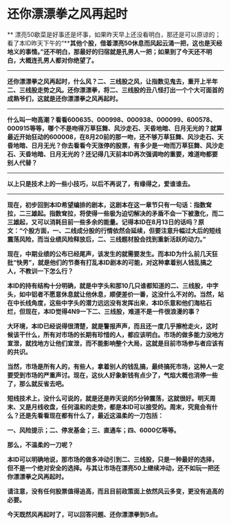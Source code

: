 还你漂漂拳之风再起时
====

			

** 漂亮50歇菜是好事还是坏事，如果昨天早上还没看明白，那还是可以原谅的；看了本ID昨天下午的“****其他个股，借着漂亮50休息而风起云涌一把，这也是天经地义的事情。”还不明白，那最好的归宿就是孔男人一把；如果到了今天还不明白，大概连孔男人都对你绝望了。**

** **

**还你漂漂拳之风再起时，什么风？二、三线股之风，让指数见鬼去，重开上半年二、三线股走势之风。还你漂漂拳，将二、三线股的丑八怪打出一个个大可面首的成熟爷们，这就是还你漂漂拳之风再起时。**

** **

**什么叫一吻高潮？看看600635、000998、000938、000099、600578、000915等等，哪个不是吻得万草狂舞、风沙走石、天昏地暗、日月无光的？就算最近开始狂动的600008，在8月20前的那一吻，还不够万草狂舞、风沙走石、天昏地暗、日月无光？你去看看今天涨停的股票，有多少是一吻而万草狂舞、风沙走石、天昏地暗、日月无光的？还记得几天前本ID再次强调吻的重要，难道吻都要别人代替？**

** **

**以上只是技术上的一些小技巧，以后不再说了，有缘得之，爱谁谁去。**

** **

**现在，初步回到本ID希望编排的剧本，这剧本在这一章节只有一句话：指数耷拉，二三雄起。指数耷拉，将使得一些极为迫切解决的矛盾不会一下被激化，而二三雄起，又可以消耗目前一些多余的能量。记得本ID在8月13日的话吗？原文：“个股方面，一、二线成分股的行情依然会延续，但要注意升幅过大后的短线震荡风险，而当业绩风险释放后，二、三线题材股会找到重新活跃的动力。”**

**现在，中期业绩的公布已经尾声，该发生的就需要发生。而本ID为什么前几天狂批“快男”，就是他们的节奏有打乱本ID剧本的可能，对这种拿着别人钱乱搞之人，不教训一下怎么行？**

**本ID的持有结构十分明确，就是中字头和那10几只谁都知道的二、三线股，中字头，如中铝者不愿意休息就让他休息，顺便差价一番，这没什么不对的。当然，站在中长线角度，这些中字头的潜力远远没有发挥出来，本ID乐意和他们海枯石烂，但现在，本ID觉得4N9一下二、三线股，难道不是一件很浪漫的事？**

**大环境，本ID已经说得很清楚，就是警报声声，而且还一度几乎擦枪走火，这时候该干什么，所有对市场的长期有珍惜的人，都应该明白。市场的做多能力没地方宣泄，就找地方让他们宣泄，而不能影响整个大局，这就是目前市场参与者应该有的共识。**

**当然，市场是所有人的，有些人，拿着别人的钱乱搞，最终搞死市场，这种人一定要受到市场的严重声讨。现在，这伙人好象新钱有点少了，气焰大概也消停一些了，那么就反省去吧。**

**短线技术上，没什么可说的，就是还是昨天说的5分钟震荡，这就很好。明天周末、又是月线收盘，任何温和的走势，都是本ID可以接受的。周末，究竟会有什么？还是先看看现在都有什么了，最近这温柔的一刀包括：**

**一、风险提示；二、停发基金；三、直通车；四、6000亿等等。**

**那么，不温柔的一刀呢？**

**本ID可以明确地说，那市场的做多冲动引到二、三线股，只是一种最好的选择，但不是一个绝对安全的选择。与其让市场在漂亮50上继续冲动，还不如玩一把还你漂漂拳之风再起时。**

**请注意，没有任何股票值得追高，而且目前政策面上依然风云多变，更没有追高的必要。**

**今天既然风再起时了，可以回答问题、还你漂漂拳到5点。**
